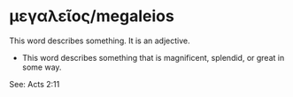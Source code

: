 # μεγαλεῖος/megaleios
This word describes something. It is an adjective.

* This word describes something that is magnificent, splendid, or great in some way.

See: Acts 2:11
